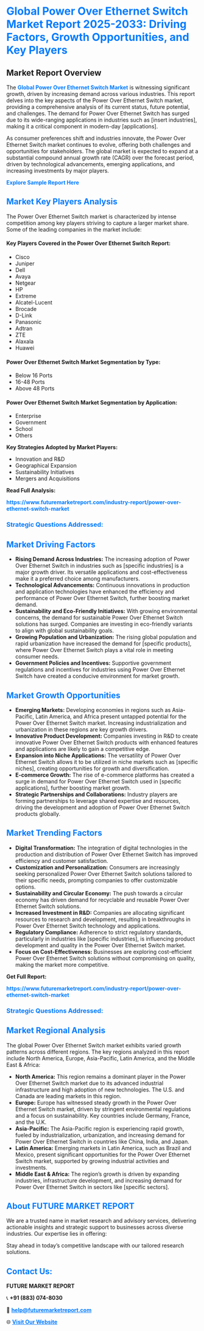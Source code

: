 <h1 style="color: #007BFF;">Global Power Over Ethernet Switch Market Report 2025-2033: Driving Factors, Growth Opportunities, and Key Players</h1>

<section id="overview">
<h2>Market Report Overview</h2>
<p>The <a href="https://www.futuremarketreport.com/industry-report/power-over-ethernet-switch-market" style="color: #007BFF; text-decoration: none;"><strong>Global Power Over Ethernet Switch Market</strong></a> is witnessing significant growth, driven by increasing demand across various industries. This report delves into the key aspects of the Power Over Ethernet Switch market, providing a comprehensive analysis of its current status, future potential, and challenges. The demand for Power Over Ethernet Switch has surged due to its wide-ranging applications in industries such as [insert industries], making it a critical component in modern-day [applications].</p>
<p>As consumer preferences shift and industries innovate, the Power Over Ethernet Switch market continues to evolve, offering both challenges and opportunities for stakeholders. The global market is expected to expand at a substantial compound annual growth rate (CAGR) over the forecast period, driven by technological advancements, emerging applications, and increasing investments by major players.</p>
</section>

<section id="overview">
<p><a href="https://www.futuremarketreport.com/request-sample/reportId=76363" style="color: #007BFF; text-decoration: none;"><strong>Explore Sample Report Here</strong></a></p>
</section>

<section id="key-players">
<h2 style="color: #007BFF;">Market Key Players Analysis</h2>
<p>The Power Over Ethernet Switch market is characterized by intense competition among key players striving to capture a larger market share. Some of the leading companies in the market include:</p>
<h4>Key Players Covered in the Power Over Ethernet Switch Report:</h4>
<ul><li>Cisco</li><li>Juniper</li><li>Dell</li><li>Avaya</li><li>Netgear</li><li>HP</li><li>Extreme</li><li>Alcatel-Lucent</li><li>Brocade</li><li>D-Link</li><li>Panasonic</li><li>Adtran</li><li>ZTE</li><li>Alaxala</li><li>Huawei</li></ul>
<h4>Power Over Ethernet Switch Market Segmentation by Type:</h4>
<ul><li>Below 16 Ports</li><li>16-48 Ports</li><li>Above 48 Ports</li></ul>

<h4>Power Over Ethernet Switch Market Segmentation by Application:</h4>
<ul><li>Enterprise</li><li>Government</li><li>School</li><li>Others</li></ul>
<p><strong>Key Strategies Adopted by Market Players:</strong></p>
<ul>
<li>Innovation and R&D</li>
<li>Geographical Expansion</li>
<li>Sustainability Initiatives</li>
<li>Mergers and Acquisitions</li>
</ul>
</section>

<section>
<p><strong>Read Full Analysis: </strong></p><a href="https://www.futuremarketreport.com/industry-report/power-over-ethernet-switch-market" style="color: #007BFF; text-decoration: none;"><strong>https://www.futuremarketreport.com/industry-report/power-over-ethernet-switch-market</strong></a>
<h3 style="color: #007BFF;">Strategic Questions Addressed:</h3>
</section>

<section id="driving-factors">
<h2 style="color: #007BFF;">Market Driving Factors</h2>
<ul>
<li><strong>Rising Demand Across Industries:</strong> The increasing adoption of Power Over Ethernet Switch in industries such as [specific industries] is a major growth driver. Its versatile applications and cost-effectiveness make it a preferred choice among manufacturers.</li>
<li><strong>Technological Advancements:</strong> Continuous innovations in production and application technologies have enhanced the efficiency and performance of Power Over Ethernet Switch, further boosting market demand.</li>
<li><strong>Sustainability and Eco-Friendly Initiatives:</strong> With growing environmental concerns, the demand for sustainable Power Over Ethernet Switch solutions has surged. Companies are investing in eco-friendly variants to align with global sustainability goals.</li>
<li><strong>Growing Population and Urbanization:</strong> The rising global population and rapid urbanization have increased the demand for [specific products], where Power Over Ethernet Switch plays a vital role in meeting consumer needs.</li>
<li><strong>Government Policies and Incentives:</strong> Supportive government regulations and incentives for industries using Power Over Ethernet Switch have created a conducive environment for market growth.</li>
</ul>
</section>

<section id="growth-opportunities">
<h2 style="color: #007BFF;">Market Growth Opportunities</h2>
<ul>
<li><strong>Emerging Markets:</strong> Developing economies in regions such as Asia-Pacific, Latin America, and Africa present untapped potential for the Power Over Ethernet Switch market. Increasing industrialization and urbanization in these regions are key growth drivers.</li>
<li><strong>Innovative Product Development:</strong> Companies investing in R&D to create innovative Power Over Ethernet Switch products with enhanced features and applications are likely to gain a competitive edge.</li>
<li><strong>Expansion into Niche Applications:</strong> The versatility of Power Over Ethernet Switch allows it to be utilized in niche markets such as [specific niches], creating opportunities for growth and diversification.</li>
<li><strong>E-commerce Growth:</strong> The rise of e-commerce platforms has created a surge in demand for Power Over Ethernet Switch used in [specific applications], further boosting market growth.</li>
<li><strong>Strategic Partnerships and Collaborations:</strong> Industry players are forming partnerships to leverage shared expertise and resources, driving the development and adoption of Power Over Ethernet Switch products globally.</li>
</ul>
</section>

<section id="trending-factors">
<h2 style="color: #007BFF;">Market Trending Factors</h2>
<ul>
<li><strong>Digital Transformation:</strong> The integration of digital technologies in the production and distribution of Power Over Ethernet Switch has improved efficiency and customer satisfaction.</li>
<li><strong>Customization and Personalization:</strong> Consumers are increasingly seeking personalized Power Over Ethernet Switch solutions tailored to their specific needs, prompting companies to offer customizable options.</li>
<li><strong>Sustainability and Circular Economy:</strong> The push towards a circular economy has driven demand for recyclable and reusable Power Over Ethernet Switch solutions.</li>
<li><strong>Increased Investment in R&D:</strong> Companies are allocating significant resources to research and development, resulting in breakthroughs in Power Over Ethernet Switch technology and applications.</li>
<li><strong>Regulatory Compliance:</strong> Adherence to strict regulatory standards, particularly in industries like [specific industries], is influencing product development and quality in the Power Over Ethernet Switch market.</li>
<li><strong>Focus on Cost-Effectiveness:</strong> Businesses are exploring cost-efficient Power Over Ethernet Switch solutions without compromising on quality, making the market more competitive.</li>
</ul>
</section>

<section>
<p><strong>Get Full Report: </strong></p><a href="https://www.futuremarketreport.com/industry-report/power-over-ethernet-switch-market" style="color: #007BFF; text-decoration: none;"><strong>https://www.futuremarketreport.com/industry-report/power-over-ethernet-switch-market</strong></a>
<h3 style="color: #007BFF;">Strategic Questions Addressed:</h3>
</section>


<section id="regional-analysis">
<h2 style="color: #007BFF;">Market Regional Analysis</h2>
<p>The global Power Over Ethernet Switch market exhibits varied growth patterns across different regions. The key regions analyzed in this report include North America, Europe, Asia-Pacific, Latin America, and the Middle East & Africa:</p>
<ul>
<li><strong>North America:</strong> This region remains a dominant player in the Power Over Ethernet Switch market due to its advanced industrial infrastructure and high adoption of new technologies. The U.S. and Canada are leading markets in this region.</li>
<li><strong>Europe:</strong> Europe has witnessed steady growth in the Power Over Ethernet Switch market, driven by stringent environmental regulations and a focus on sustainability. Key countries include Germany, France, and the U.K.</li>
<li><strong>Asia-Pacific:</strong> The Asia-Pacific region is experiencing rapid growth, fueled by industrialization, urbanization, and increasing demand for Power Over Ethernet Switch in countries like China, India, and Japan.</li>
<li><strong>Latin America:</strong> Emerging markets in Latin America, such as Brazil and Mexico, present significant opportunities for the Power Over Ethernet Switch market, supported by growing industrial activities and investments.</li>
<li><strong>Middle East & Africa:</strong> The region’s growth is driven by expanding industries, infrastructure development, and increasing demand for Power Over Ethernet Switch in sectors like [specific sectors].</li>
</ul>
</section>

<footer>
<h2 style="color: #007BFF;">About FUTURE MARKET REPORT</h2>
<p>We are a trusted name in market research and advisory services, delivering actionable insights and strategic support to businesses across diverse industries. Our expertise lies in offering:</p>

<p>Stay ahead in today’s competitive landscape with our tailored research solutions.</p>

<h2 style="color: #007BFF;">Contact Us:</h2>
<p><strong>FUTURE MARKET REPORT</strong></p>
<p>📞 <strong>+91 (883) 074-8030</strong></p>
<p>📧 <strong><a href="mailto:help@futuremarketreport.com" style="color: #007BFF;">help@futuremarketreport.com</a></strong></p>
<p>🌐 <strong><a href="https://www.futuremarketreport.com/" style="color: #007BFF;">Visit Our Website</a></strong></p>
</footer>
